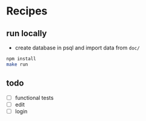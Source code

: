 # Recipes

## run locally

* create database in psql and import data from `doc/`
```sh
npm install
make run
```

## todo
- [ ] functional tests
- [ ] edit
- [ ] login
